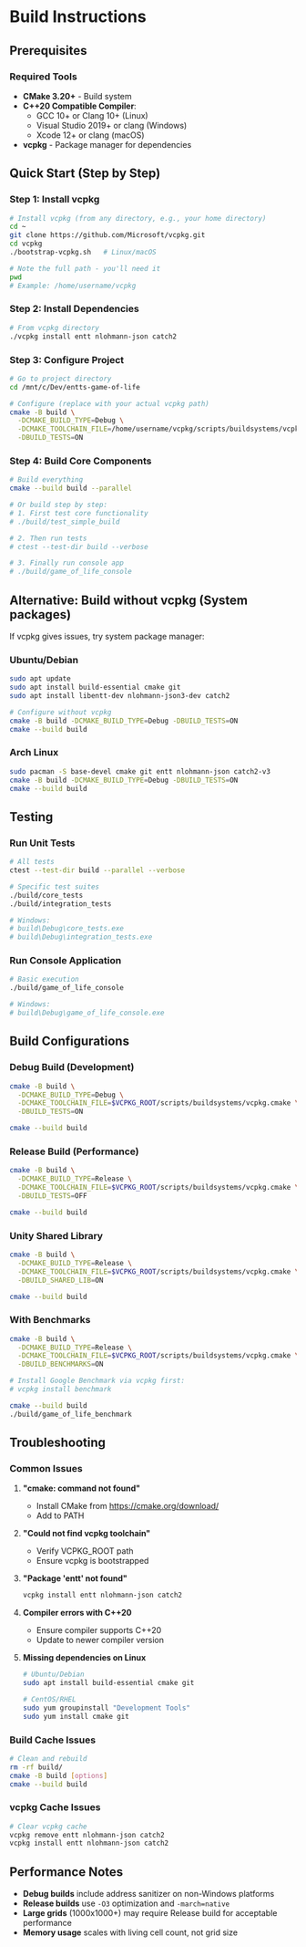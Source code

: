 # Build Instructions

## Prerequisites

### Required Tools
- **CMake 3.20+** - Build system
- **C++20 Compatible Compiler**:
  - GCC 10+ or Clang 10+ (Linux)
  - Visual Studio 2019+ or clang (Windows)
  - Xcode 12+ or clang (macOS)
- **vcpkg** - Package manager for dependencies

## Quick Start (Step by Step)

### Step 1: Install vcpkg
```bash
# Install vcpkg (from any directory, e.g., your home directory)
cd ~
git clone https://github.com/Microsoft/vcpkg.git
cd vcpkg
./bootstrap-vcpkg.sh   # Linux/macOS

# Note the full path - you'll need it
pwd
# Example: /home/username/vcpkg
```

### Step 2: Install Dependencies
```bash
# From vcpkg directory
./vcpkg install entt nlohmann-json catch2
```

### Step 3: Configure Project
```bash
# Go to project directory
cd /mnt/c/Dev/entts-game-of-life

# Configure (replace with your actual vcpkg path)
cmake -B build \
  -DCMAKE_BUILD_TYPE=Debug \
  -DCMAKE_TOOLCHAIN_FILE=/home/username/vcpkg/scripts/buildsystems/vcpkg.cmake \
  -DBUILD_TESTS=ON
```

### Step 4: Build Core Components
```bash
# Build everything
cmake --build build --parallel

# Or build step by step:
# 1. First test core functionality
# ./build/test_simple_build

# 2. Then run tests
# ctest --test-dir build --verbose

# 3. Finally run console app
# ./build/game_of_life_console
```

## Alternative: Build without vcpkg (System packages)

If vcpkg gives issues, try system package manager:

### Ubuntu/Debian
```bash
sudo apt update
sudo apt install build-essential cmake git
sudo apt install libentt-dev nlohmann-json3-dev catch2

# Configure without vcpkg
cmake -B build -DCMAKE_BUILD_TYPE=Debug -DBUILD_TESTS=ON
cmake --build build
```

### Arch Linux
```bash
sudo pacman -S base-devel cmake git entt nlohmann-json catch2-v3
cmake -B build -DCMAKE_BUILD_TYPE=Debug -DBUILD_TESTS=ON
cmake --build build
```

## Testing

### Run Unit Tests
```bash
# All tests
ctest --test-dir build --parallel --verbose

# Specific test suites
./build/core_tests
./build/integration_tests

# Windows:
# build\Debug\core_tests.exe
# build\Debug\integration_tests.exe
```

### Run Console Application
```bash
# Basic execution
./build/game_of_life_console

# Windows:
# build\Debug\game_of_life_console.exe
```

## Build Configurations

### Debug Build (Development)
```bash
cmake -B build \
  -DCMAKE_BUILD_TYPE=Debug \
  -DCMAKE_TOOLCHAIN_FILE=$VCPKG_ROOT/scripts/buildsystems/vcpkg.cmake \
  -DBUILD_TESTS=ON

cmake --build build
```

### Release Build (Performance)
```bash
cmake -B build \
  -DCMAKE_BUILD_TYPE=Release \
  -DCMAKE_TOOLCHAIN_FILE=$VCPKG_ROOT/scripts/buildsystems/vcpkg.cmake \
  -DBUILD_TESTS=OFF

cmake --build build
```

### Unity Shared Library
```bash
cmake -B build \
  -DCMAKE_BUILD_TYPE=Release \
  -DCMAKE_TOOLCHAIN_FILE=$VCPKG_ROOT/scripts/buildsystems/vcpkg.cmake \
  -DBUILD_SHARED_LIB=ON

cmake --build build
```

### With Benchmarks
```bash
cmake -B build \
  -DCMAKE_BUILD_TYPE=Release \
  -DCMAKE_TOOLCHAIN_FILE=$VCPKG_ROOT/scripts/buildsystems/vcpkg.cmake \
  -DBUILD_BENCHMARKS=ON

# Install Google Benchmark via vcpkg first:
# vcpkg install benchmark

cmake --build build
./build/game_of_life_benchmark
```

## Troubleshooting

### Common Issues

1. **"cmake: command not found"**
   - Install CMake from https://cmake.org/download/
   - Add to PATH

2. **"Could not find vcpkg toolchain"**
   - Verify VCPKG_ROOT path
   - Ensure vcpkg is bootstrapped

3. **"Package 'entt' not found"**
   ```bash
   vcpkg install entt nlohmann-json catch2
   ```

4. **Compiler errors with C++20**
   - Ensure compiler supports C++20
   - Update to newer compiler version

5. **Missing dependencies on Linux**
   ```bash
   # Ubuntu/Debian
   sudo apt install build-essential cmake git

   # CentOS/RHEL
   sudo yum groupinstall "Development Tools"
   sudo yum install cmake git
   ```

### Build Cache Issues
```bash
# Clean and rebuild
rm -rf build/
cmake -B build [options]
cmake --build build
```

### vcpkg Cache Issues
```bash
# Clear vcpkg cache
vcpkg remove entt nlohmann-json catch2
vcpkg install entt nlohmann-json catch2
```

## Performance Notes

- **Debug builds** include address sanitizer on non-Windows platforms
- **Release builds** use `-O3` optimization and `-march=native`
- **Large grids** (1000x1000+) may require Release build for acceptable performance
- **Memory usage** scales with living cell count, not grid size